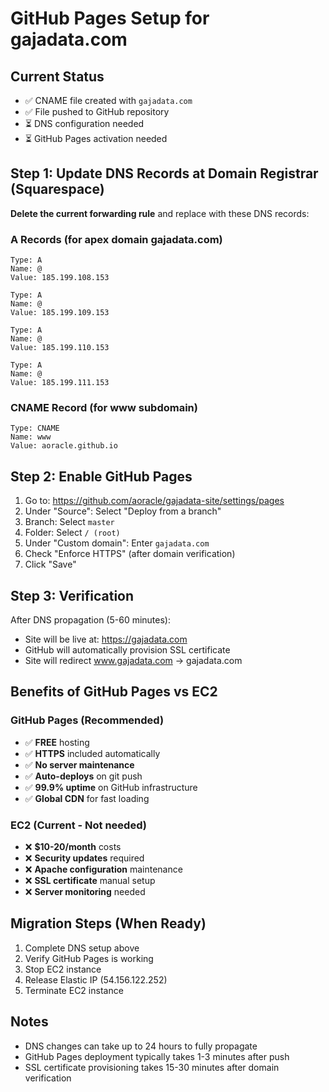 # GitHub Pages Setup for gajadata.com

## Current Status
- ✅ CNAME file created with `gajadata.com`
- ✅ File pushed to GitHub repository
- ⏳ DNS configuration needed
- ⏳ GitHub Pages activation needed

## Step 1: Update DNS Records at Domain Registrar (Squarespace)

**Delete the current forwarding rule** and replace with these DNS records:

### A Records (for apex domain gajadata.com)
```
Type: A
Name: @
Value: 185.199.108.153

Type: A  
Name: @
Value: 185.199.109.153

Type: A
Name: @  
Value: 185.199.110.153

Type: A
Name: @
Value: 185.199.111.153
```

### CNAME Record (for www subdomain)
```
Type: CNAME
Name: www
Value: aoracle.github.io
```

## Step 2: Enable GitHub Pages

1. Go to: https://github.com/aoracle/gajadata-site/settings/pages
2. Under "Source": Select "Deploy from a branch"
3. Branch: Select `master`
4. Folder: Select `/ (root)`
5. Under "Custom domain": Enter `gajadata.com`
6. Check "Enforce HTTPS" (after domain verification)
7. Click "Save"

## Step 3: Verification

After DNS propagation (5-60 minutes):
- Site will be live at: https://gajadata.com
- GitHub will automatically provision SSL certificate
- Site will redirect www.gajadata.com → gajadata.com

## Benefits of GitHub Pages vs EC2

### GitHub Pages (Recommended)
- ✅ **FREE** hosting
- ✅ **HTTPS** included automatically  
- ✅ **No server maintenance**
- ✅ **Auto-deploys** on git push
- ✅ **99.9% uptime** on GitHub infrastructure
- ✅ **Global CDN** for fast loading

### EC2 (Current - Not needed)
- ❌ **$10-20/month** costs
- ❌ **Security updates** required
- ❌ **Apache configuration** maintenance
- ❌ **SSL certificate** manual setup
- ❌ **Server monitoring** needed

## Migration Steps (When Ready)

1. Complete DNS setup above
2. Verify GitHub Pages is working
3. Stop EC2 instance
4. Release Elastic IP (54.156.122.252)
5. Terminate EC2 instance

## Notes
- DNS changes can take up to 24 hours to fully propagate
- GitHub Pages deployment typically takes 1-3 minutes after push
- SSL certificate provisioning takes 15-30 minutes after domain verification